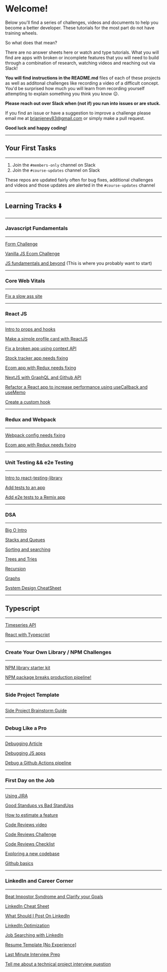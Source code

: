 # Welcome!

Below you'll find a series of challenges, videos and documents to help you become a better developer. These tutorials for the most part do not have training wheels.

So what does that mean?

There are no answer sheets here or watch and type tutorials. What you will find are apps with broken or incomplete features that you will need to build through a combination of research, watching videos and reaching out via Slack!

**You will find instructions in the README.md** files of each of these projects as well as additonal challenges like recording a video of a difficult concept. You'd be surprised how much you will learn from recording yourself attempting to explain something you think you know 😉.

**Please reach out over Slack when (not if) you run into issues or are stuck.**

If you find an issue or have a suggestion to improve a challenge please email me at brianjeney83@gmail.com or simply make a pull request.

**Good luck and happy coding!**

---

## Your First Tasks

---

1. Join the `#members-only` channel on Slack
2. Join the `#course-updates` channel on Slack

These repos are updated fairly often for bug fixes, additional challenges and videos and those updates are alerted in the `#course-updates` channel

---

## Learning Tracks ⬇️

---

### Javascript Fundamentals

---

[Form Challenge](https://docs.google.com/document/d/1jXUFr1fOmlnTAkKBabuawyeCoWz0MWCh-vXkgP3gA-Q/edit?usp=sharing)

[Vanilla JS Ecom Challenge](https://docs.google.com/document/d/1gchMW_M0xg8jwJJVL71I1H2IQMghuvvZgiKy9ssrSqg/edit?usp=sharing)

[JS fundamentals and beyond](https://github.com/CodeCoachJS/main_course) (This is where you probably want to start)

---

### Core Web Vitals

---

[Fix a slow ass site](https://github.com/CodeCoachJS/js_pro_slow_ass_site)

---

### React JS

---

[Intro to props and hooks](https://github.com/CodeCoachJS/react_pro_form)

[Make a simple profile card with ReactJS](https://github.com/CodeCoachJS/js_pro_profile_cards)

[Fix a broken app using context API](https://github.com/CodeCoachJS/react_fix_me)

[Stock tracker app needs fixing](https://github.com/CodeCoachJS/stock_app)

[Ecom app with Redux needs fixing](https://github.com/CodeCoachJS/shopping_cart_with_redux)

[NextJS with GraphQL and Github API](https://github.com/CodeCoachJS/js_pro_next_js_graphql)

[Refactor a React app to increase performance using useCallback and useMemo](https://github.com/CodeCoachJS/js_pro_refactor_me)

[Create a custom hook](https://github.com/CodeCoachJS/js_pro_custom_hooks)

---

### Redux and Webpack

---

[Webpack config needs fixing](https://github.com/CodeCoachJS/js_pro_webpack_intro)

[Ecom app with Redux needs fixing](https://github.com/CodeCoachJS/shopping_cart_with_redux)

---

### Unit Testing && e2e Testing

---

[Intro to react-testing-library](https://github.com/CodeCoachJS/js_pro_react_testing_intro)

[Add tests to an app](https://github.com/CodeCoachJS/user_table_needs_tests)

[Add e2e tests to a Remix app](https://github.com/CodeCoachJS/js_pro_full_stack)

---

### DSA

---

[Big O Intro](https://github.com/CodeCoachJS/main_course/tree/master/src/big_o)

[Stacks and Queues](https://github.com/CodeCoachJS/main_course/tree/master/src/stacks_and_queues)

[Sorting and searching](https://github.com/CodeCoachJS/main_course/tree/master/src/sorting_searching_algos)

[Trees and Tries](https://github.com/CodeCoachJS/main_course/tree/master/src/trees_and_tries)

[Recursion](https://github.com/CodeCoachJS/main_course/tree/master/src/recursion)

[Graphs](https://github.com/CodeCoachJS/main_course/tree/master/src/graphs)

[System Design CheatSheet](https://docs.google.com/document/d/1K72XQTCx9fHlweCwjYzK4IgQUmkarqqu_crQ3JrNnDg/edit?usp=sharing)

---

## Typescript

---

[Timeseries API](https://github.com/CodeCoachJS/js_pro_backend_timeseries_app.git)

[React with Typescript](https://github.com/CodeCoachJS/js_pro_e-com_with_typescript)

---

### Create Your Own Library / NPM Challenges

---

[NPM library starter kit](https://github.com/CodeCoachJS/js_pro_npm_library)

[NPM package breaks production pipeline!](https://github.com/CodeCoachJS/js_pro_npm_front_end_app/tree/npm_gone_wrong)

---

### Side Project Template

---

[Side Project Brainstorm Guide](https://docs.google.com/document/d/1H508NN2HCnnKmkRMgCg3pj_mXr3i8x3Np0jS6w4xzCs/edit?usp=sharing)

---

### Debug Like a Pro

---

[Debugging Article](https://docs.google.com/document/d/1SzJDWSYoct13JdcHPbtx90Cs1aJ4C1SmNXcXUHQs6zU/edit?usp=sharing)

[Debugging JS apps](https://www.loom.com/share/e1fd3ef1d934408893eb5a35a0ead560)

[Debug a Github Actions pipeline](https://github.com/CodeCoachJS/node_express_starter/tree/something_is_wrong)

---

### First Day on the Job

---

[Using JIRA](https://www.loom.com/share/cc79ef5ace3040f695d94d5643fc89da)

[Good Standups vs Bad StandUps](https://www.loom.com/share/f198c0956ed94e99b99a6c6e59f43acb)

[How to estimate a feature](https://www.loom.com/share/4f9b512ca95e4cb8a8bd7f70cbbdd8c7)

[Code Reviews video](https://www.loom.com/share/48f5ed99be604c2aa2aaa6b269d30670)

[Code Reviews Challenge](https://docs.google.com/document/d/1WA5f5tbVt3gsEBQm-blAnp5f89rh7iCnx02cpKVrKtM/edit?usp=sharing)

[Code Reviews Checklist](https://docs.google.com/document/d/1-SVdTczDLEStjqhUg7EBT_IBvxsjPNTfWMYipSUsTwY/edit?usp=sharing)

[Exploring a new codebase](https://github.com/CodeCoachJS/js_pro_kyle_simspon_app)

[Github basics](https://www.loom.com/share/9ac01cffb6834ecea276d42619d704cf)

---

### LinkedIn and Career Corner

---

[Beat Impostor Syndrome and Clarify your Goals](https://docs.google.com/document/d/1OpjXtJeQ93TGIz8z9u-p_lYNbhSbk32rPFPDecNMDyM/edit?usp=sharing)

[LinkedIn Cheat Sheet](https://docs.google.com/document/u/0/d/1xsCCWGACPBBNett8yat4Ldq2zUKSCRhGHTsXfGQwcZo/edit)

[What Should I Post On LinkedIn](https://docs.google.com/document/u/0/d/10K76aP0InsVZ-MDmN8CJQ9VWdyHXLPbImENYXNx6vs4/edit)

[LinkedIn Optimization](https://www.loom.com/share/9b4e00766c014e65a74a30837c50a021)

[Job Searching with LinkedIn](https://www.loom.com/share/585f2df34c5547a081908d303e313956)

[Resume Template [No Experience]](https://docs.google.com/document/u/0/d/1CIr2wiyQZerLT8Xlv5Be-ifOFqAQnQdgVZro22kFIsg/edit)

[Last Minute Interview Prep](https://docs.google.com/document/d/1D927NyIfvuoT01IS3phdvvNK--b514ntv90lVt06jh4/edit?usp=sharing)

[Tell me about a technical project interview question](https://docs.google.com/document/d/1-stR7DNJ1MlM5OJ8ahQX6J76vfDz-Yesq1nB-O4XAQc/edit?usp=sharing)
